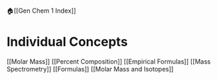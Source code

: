 🏠[[Gen Chem 1 Index]]
# Individual Concepts
[[Molar Mass]]
[[Percent Composition]]
[[Empirical Formulas]]
[[Mass Spectrometry]]
 [[Formulas]]
[[Molar Mass and Isotopes]]